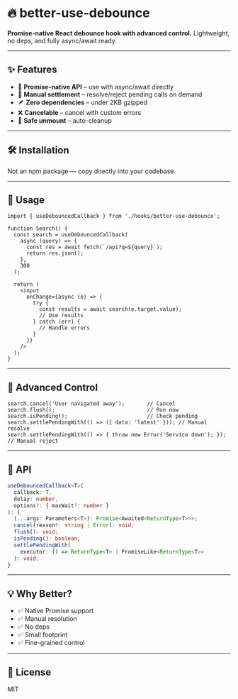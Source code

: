# 🔥 better-use-debounce

**Promise-native React debounce hook with advanced control.**
Lightweight, no deps, and fully async/await ready.

---

## ✨ Features

* 🔁 **Promise-native API** – use with async/await directly
* 🧠 **Manual settlement** – resolve/reject pending calls on demand
* 🪶 **Zero dependencies** – under 2KB gzipped
* ❌ **Cancelable** – cancel with custom errors
* 🧼 **Safe unmount** – auto-cleanup

---

## 🛠️ Installation

Not an npm package — copy directly into your codebase.

---

## 🚀 Usage

```tsx
import { useDebouncedCallback } from './hooks/better-use-debounce';

function Search() {
  const search = useDebouncedCallback(
    async (query) => {
      const res = await fetch(`/api?q=${query}`);
      return res.json();
    },
    300
  );

  return (
    <input
      onChange={async (e) => {
        try {
          const results = await search(e.target.value);
          // Use results
        } catch (err) {
          // Handle errors
        }
      }}
    />
  );
}
```

---

## 🧩 Advanced Control

```tsx
search.cancel('User navigated away');       // Cancel
search.flush();                             // Run now
search.isPending();                         // Check pending
search.settlePendingWith(() => ({ data: 'latest' })); // Manual resolve
search.settlePendingWith(() => { throw new Error('Service down'); }); // Manual reject
```

---

## 🧪 API

```ts
useDebouncedCallback<T>(
  callback: T,
  delay: number,
  options?: { maxWait?: number }
): {
  (...args: Parameters<T>): Promise<Awaited<ReturnType<T>>>;
  cancel(reason?: string | Error): void;
  flush(): void;
  isPending(): boolean;
  settlePendingWith(
    executor: () => ReturnType<T> | PromiseLike<ReturnType<T>>
  ): void;
}
```

---

## 💡 Why Better?

* ✅ Native Promise support
* ✅ Manual resolution
* ✅ No deps
* ✅ Small footprint
* ✅ Fine-grained control

---

## 📄 License

MIT

